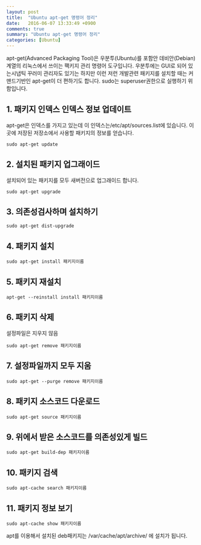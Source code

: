 ```yaml
---
layout: post
title:  "Ubuntu apt-get 명령어 정리"
date:   2016-06-07 13:33:49 +0900
comments: true
summary: "Ubuntu apt-get 명령어 정리"
categories: [Ubuntu]
---
```


apt-get(Advanced Packaging Tool)은 우분투(Ubuntu)를 포함안 데비안(Debian)계열의 리눅스에서 쓰이는 팩키지 관리 명령어 도구입니다. 우분투에는 GUI로 되어 있는시냅틱 꾸러미 관리자도 있기는 하지만 이런 저런 개발관련 패키지를 설치할 때는 커맨드기반인 apt-get이 더 편하기도 합니다. sudo는 superuser권한으로 실행하기 위함입니다.

## 1. 패키지 인덱스 인덱스 정보 업데이트

apt-get은 인덱스를 가지고 있는데 이 인덱스는/etc/apt/sources.list에 있습니다. 이곳에 저장된 저장소에서 사용할 패키지의 정보를 얻습니다.

```
sudo apt-get update
```

## 2. 설치된 패키지 업그래이드

설치되어 있는 패키지를 모두 새버전으로 업그래이드 합니다.

```
sudo apt-get upgrade
```

## 3. 의존성검사하며 설치하기

```
sudo apt-get dist-upgrade
```

## 4. 패키지 설치

```
sudo apt-get install 패키지이름
```

## 5. 패키지 재설치

```
apt-get --reinstall install 패키지이름
```

## 6. 패키지 삭제

설정파일은 지우지 않음

```
sudo apt-get remove 패키지이름
```

## 7. 설정파일까지 모두 지움

```
sudo apt-get --purge remove 패키지이름
```

## 8. 패키지 소스코드 다운로드

```
sudo apt-get source 패키지이름
```

## 9. 위에서 받은 소스코드를 의존성있게 빌드

```
sudo apt-get build-dep 패키지이름
```

## 10. 패키지 검색

```
sudo apt-cache search 패키지이름
```

## 11. 패키지 정보 보기

```
sudo apt-cache show 패키지이름
```

apt를 이용해서 설치된 deb패키지는 /var/cache/apt/archive/ 에 설치가 됩니다.
